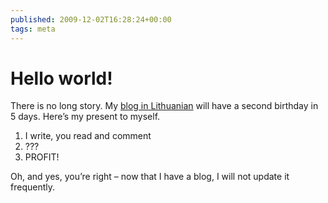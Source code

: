 ```yaml
---
published: 2009-12-02T16:28:24+00:00
tags: meta
---
```


# Hello world!

<p>There is no long story. My <a href="http://www.d-b.lt/">blog in Lithuanian</a> will have a second birthday in 5 days. Here’s my present to myself.</p>
<ol>
<li>I write, you read and comment</li>
<li>???</li>
<li>PROFIT!</li>
</ol>
<p>Oh, and yes, you’re right – now that I have a blog, I will not update it frequently.</p>